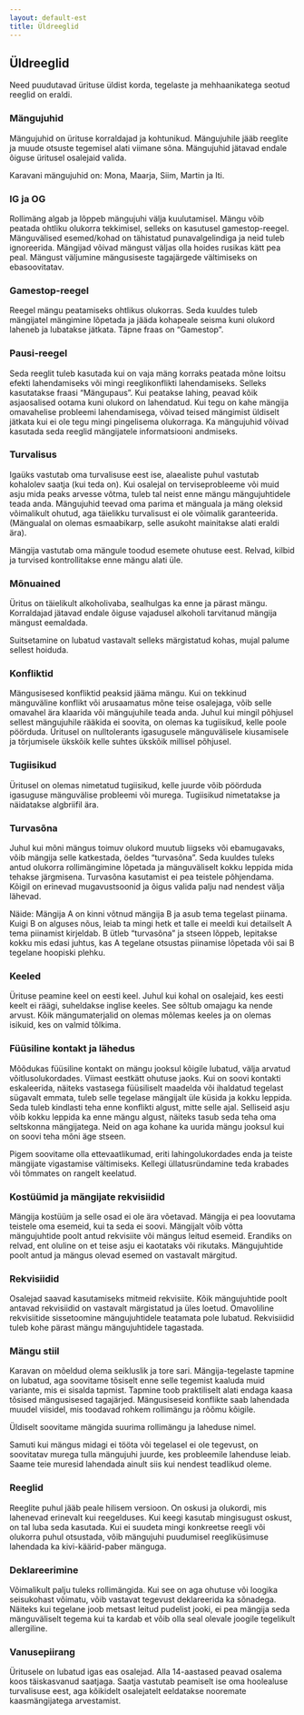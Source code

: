 ```yaml
---
layout: default-est
title: Üldreeglid
---
```

## Üldreeglid 

Need puudutavad ürituse üldist korda, tegelaste ja mehhaanikatega seotud reeglid on eraldi. 

### Mängujuhid

Mängujuhid on ürituse korraldajad ja kohtunikud. Mängujuhile jääb reeglite ja muude otsuste tegemisel alati viimane sõna. Mängujuhid jätavad endale õiguse üritusel osalejaid valida. 

Karavani mängujuhid on: Mona, Maarja, Siim, Martin ja Iti. 

### IG ja OG 

Rollimäng algab ja lõppeb mängujuhi välja kuulutamisel. Mängu võib peatada ohtliku olukorra tekkimisel, selleks on kasutusel gamestop-reegel. Mänguvälised esemed/kohad on tähistatud punavalgelindiga ja neid tuleb ignoreerida. Mängijad võivad mängust väljas olla hoides rusikas kätt pea peal. Mängust väljumine mängusiseste tagajärgede vältimiseks on ebasoovitatav. 

### Gamestop-reegel

Reegel mängu peatamiseks ohtlikus olukorras. Seda kuuldes tuleb mängijatel mängimine lõpetada ja jääda kohapeale seisma kuni olukord laheneb ja lubatakse jätkata. Täpne fraas on “Gamestop”. 

### Pausi-reegel

Seda reeglit tuleb kasutada kui on vaja mäng korraks peatada mõne loitsu efekti lahendamiseks või mingi reeglikonflikti lahendamiseks. Selleks kasutatakse fraasi “Mängupaus”. Kui peatakse lahing, peavad kõik asjaosalised ootama kuni olukord on lahendatud. Kui tegu on kahe mängija omavahelise probleemi lahendamisega, võivad teised mängimist üldiselt jätkata kui ei ole tegu mingi pingelisema olukorraga. Ka mängujuhid võivad kasutada seda reeglid mängijatele informatsiooni andmiseks. 

### Turvalisus

Igaüks vastutab oma turvalisuse eest ise, alaealiste puhul vastutab kohalolev saatja (kui teda on).  Kui osalejal on terviseprobleeme või muid asju mida peaks arvesse võtma, tuleb tal neist enne mängu mängujuhtidele teada anda. Mängujuhid teevad oma parima et mänguala ja mäng oleksid võimalikult ohutud, aga täielikku turvalisust ei ole võimalik garanteerida. (Mängualal on olemas esmaabikarp, selle asukoht mainitakse alati eraldi ära).

Mängija vastutab oma mängule toodud esemete ohutuse eest. Relvad, kilbid ja turvised kontrollitakse enne mängu alati üle. 

### Mõnuained

Üritus on täielikult alkoholivaba, sealhulgas ka enne ja pärast mängu. Korraldajad jätavad endale õiguse vajadusel alkoholi tarvitanud mängija mängust eemaldada.

Suitsetamine on lubatud vastavalt selleks märgistatud kohas, mujal palume sellest hoiduda.

### Konfliktid

Mängusisesed konfliktid peaksid jääma mängu. Kui on tekkinud mänguväline konflikt või arusaamatus mõne teise osalejaga, võib selle omavahel ära klaarida või mängujuhile teada anda. Juhul kui mingil põhjusel sellest mängujuhile rääkida ei soovita, on olemas ka tugiisikud, kelle poole pöörduda. Üritusel on nulltolerants igasugusele mänguvälisele kiusamisele ja tõrjumisele ükskõik kelle suhtes ükskõik millisel põhjusel. 

### Tugiisikud

Üritusel on olemas nimetatud tugiisikud, kelle juurde võib pöörduda igasuguse mänguvälise probleemi või murega. Tugiisikud nimetatakse ja näidatakse algbriifil ära. 

### Turvasõna

Juhul kui mõni mängus toimuv olukord muutub liigseks või ebamugavaks, võib mängija selle katkestada, öeldes “turvasõna”. Seda kuuldes tuleks antud olukorra rollimängimine lõpetada ja mänguväliselt kokku leppida mida tehakse järgmisena. Turvasõna kasutamist ei pea teistele põhjendama. Kõigil on erinevad mugavustsoonid ja õigus valida palju nad nendest välja lähevad.

Näide: Mängija A on kinni võtnud mängija B ja asub tema tegelast piinama. Kuigi B on alguses nõus, leiab ta mingi hetk et talle ei meeldi kui detailselt A tema piinamist kirjeldab. B ütleb “turvasõna” ja stseen lõppeb, lepitakse kokku mis edasi juhtus, kas A tegelane otsustas piinamise lõpetada või sai B tegelane hoopiski plehku. 

### Keeled

Ürituse peamine keel on eesti keel. Juhul kui kohal on osalejaid, kes eesti keelt ei räägi, suheldakse inglise keeles. See sõltub omajagu ka nende arvust. Kõik mängumaterjalid on olemas mõlemas keeles ja on olemas isikuid, kes on valmid tõlkima. 

### Füüsiline kontakt ja lähedus

Mõõdukas füüsiline kontakt on mängu jooksul kõigile lubatud, välja arvatud võitlusolukordades. Viimast eestkätt ohutuse jaoks. Kui on soovi kontakti eskaleerida, näiteks vastasega füüsiliselt maadelda või ihaldatud tegelast sügavalt emmata, tuleb selle tegelase mängijalt üle küsida ja kokku leppida. Seda tuleb kindlasti teha enne konflikti algust, mitte selle ajal. Selliseid asju võib kokku leppida ka enne mängu algust, näiteks tasub seda teha oma seltskonna mängijatega. Neid on aga kohane ka uurida mängu jooksul kui on soovi teha mõni äge stseen. 

Pigem soovitame olla ettevaatlikumad, eriti lahingolukordades enda ja teiste mängijate vigastamise vältimiseks. Kellegi üllatusründamine teda krabades või tõmmates on rangelt keelatud. 

### Kostüümid ja mängijate rekvisiidid

Mängija kostüüm ja selle osad ei ole ära võetavad. Mängija ei pea loovutama teistele oma esemeid, kui ta seda ei soovi. Mängijalt võib võtta mängujuhtide poolt antud rekvisiite või mängus leitud esemeid. Erandiks on relvad, ent oluline on et teise asju ei kaotataks või rikutaks. Mängujuhtide poolt antud ja mängus olevad esemed on vastavalt märgitud. 

### Rekvisiidid

Osalejad saavad kasutamiseks mitmeid rekvisiite. Kõik mängujuhtide poolt antavad rekvisiidid on vastavalt märgistatud ja üles loetud. Omavoliline rekvisiitide sissetoomine mängujuhtidele teatamata pole lubatud. Rekvisiidid tuleb kohe pärast mängu mängujuhtidele tagastada. 

### Mängu stiil

Karavan on mõeldud olema seikluslik ja tore sari. Mängija-tegelaste tapmine on lubatud, aga soovitame tõsiselt enne selle tegemist kaaluda muid variante, mis ei sisalda tapmist. Tapmine toob praktiliselt alati endaga kaasa tõsised mängusisesed tagajärjed. Mängusiseseid konflikte saab lahendada muudel viisidel, mis toodavad rohkem rollimängu ja rõõmu kõigile. 

Üldiselt soovitame mängida suurima rollimängu ja laheduse nimel. 

Samuti kui mängus midagi ei tööta või tegelasel ei ole tegevust, on soovitatav murega tulla mängujuhi juurde, kes probleemile lahenduse leiab. Saame teie muresid lahendada ainult siis kui nendest teadlikud oleme. 

### Reeglid

Reeglite puhul jääb peale hilisem versioon. On oskusi ja olukordi, mis lahenevad erinevalt kui reegelduses. Kui keegi kasutab mingisugust oskust, on tal luba seda kasutada. Kui ei suudeta mingi konkreetse reegli või olukorra puhul otsustada, võib mängujuhi puudumisel reegliküsimuse lahendada ka kivi-käärid-paber mänguga. 

### Deklareerimine

Võimalikult palju tuleks rollimängida. Kui see on aga ohutuse või loogika seisukohast võimatu, võib vastavat tegevust deklareerida ka sõnadega. Näiteks kui tegelane joob metsast leitud pudelist jooki, ei pea mängija seda mänguväliselt tegema kui ta kardab et võib olla seal olevale joogile tegelikult allergiline. 

### Vanusepiirang

Üritusele on lubatud igas eas osalejad. Alla 14-aastased peavad osalema koos täiskasvanud saatjaga. Saatja vastutab peamiselt ise oma hoolealuse turvalisuse eest, aga kõikidelt osalejatelt eeldatakse nooremate kaasmängijatega arvestamist.  
